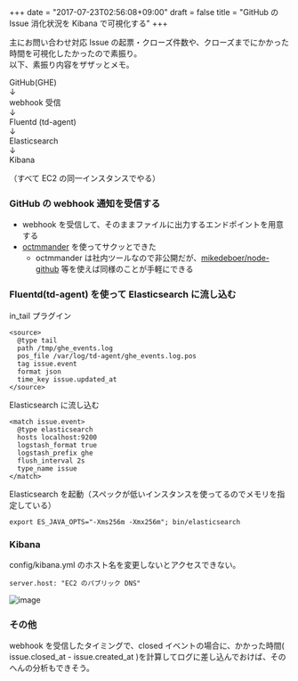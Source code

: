 +++
date = "2017-07-23T02:56:08+09:00"
draft = false
title = "GitHub の Issue 消化状況を Kibana で可視化する"
+++

主にお問い合わせ対応 Issue の起票・クローズ件数や、クローズまでにかかった時間を可視化したかったので素振り。  
以下、素振り内容をザザッとメモ。

<!--more-->


GitHub(GHE)  
↓  
webhook 受信  
↓  
Fluentd (td-agent)  
↓  
Elasticsearch  
↓  
Kibana  

（すべて EC2 の同一インスタンスでやる）


### GitHub の webhook 通知を受信する

- webhook を受信して、そのままファイルに出力するエンドポイントを用意する
- [octmmander](https://speakerdeck.com/kenchan/pepabo-ec-tech-meeting-01?slide=8) を使ってサクッとできた
	- octmmander は社内ツールなので非公開だが、[mikedeboer/node-github](https://github.com/mikedeboer/node-github) 等を使えば同様のことが手軽にできる


### Fluentd(td-agent) を使って Elasticsearch に流し込む

in_tail プラグイン

```
<source>
  @type tail
  path /tmp/ghe_events.log
  pos_file /var/log/td-agent/ghe_events.log.pos
  tag issue.event
  format json
  time_key issue.updated_at
</source>
```

Elasticsearch に流し込む

```
<match issue.event>
  @type elasticsearch
  hosts localhost:9200
  logstash_format true
  logstash_prefix ghe
  flush_interval 2s
  type_name issue
</match>
```

Elasticsearch を起動（スペックが低いインスタンスを使ってるのでメモリを指定している）

```
export ES_JAVA_OPTS="-Xms256m -Xmx256m"; bin/elasticsearch
```

### Kibana 

config/kibana.yml のホスト名を変更しないとアクセスできない。


```
server.host: "EC2 のパブリック DNS"
```

![image](https://user-images.githubusercontent.com/1885716/28501793-67d70634-701e-11e7-9112-46d57a606e0d.png)

### その他

webhook を受信したタイミングで、closed イベントの場合に、かかった時間( issue.closed_at - issue.created_at )を計算してログに差し込んでおけば、そのへんの分析もできそう。

